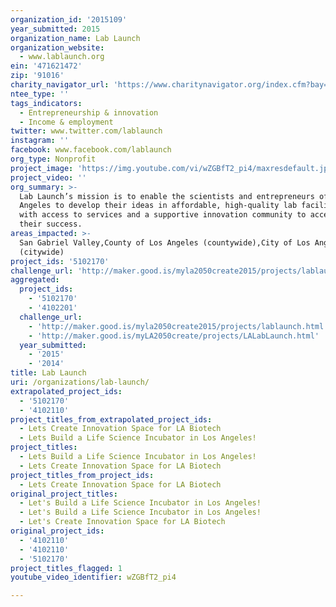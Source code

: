```yaml
---
organization_id: '2015109'
year_submitted: 2015
organization_name: Lab Launch
organization_website:
  - www.lablaunch.org
ein: '471621472'
zip: '91016'
charity_navigator_url: 'https://www.charitynavigator.org/index.cfm?bay=search.profile&ein=471621472'
ntee_type: ''
tags_indicators:
  - Entrepreneurship & innovation
  - Income & employment
twitter: www.twitter.com/lablaunch
instagram: ''
facebook: www.facebook.com/lablaunch
org_type: Nonprofit
project_image: 'https://img.youtube.com/vi/wZGBfT2_pi4/maxresdefault.jpg'
project_video: ''
org_summary: >-
  Lab Launch’s mission is to enable the scientists and entrepreneurs of Los
  Angeles to develop their ideas in affordable, high-quality lab facilities,
  with access to services and a supportive innovation community to accelerate
  their success.
areas_impacted: >-
  San Gabriel Valley,County of Los Angeles (countywide),City of Los Angeles
  (citywide)
project_ids: '5102170'
challenge_url: 'http://maker.good.is/myla2050create2015/projects/lablaunch.html'
aggregated:
  project_ids:
    - '5102170'
    - '4102201'
  challenge_url:
    - 'http://maker.good.is/myla2050create2015/projects/lablaunch.html'
    - 'http://maker.good.is/myLA2050create/projects/LALabLaunch.html'
  year_submitted:
    - '2015'
    - '2014'
title: Lab Launch
uri: /organizations/lab-launch/
extrapolated_project_ids:
  - '5102170'
  - '4102110'
project_titles_from_extrapolated_project_ids:
  - Lets Create Innovation Space for LA Biotech
  - Lets Build a Life Science Incubator in Los Angeles!
project_titles:
  - Lets Build a Life Science Incubator in Los Angeles!
  - Lets Create Innovation Space for LA Biotech
project_titles_from_project_ids:
  - Lets Create Innovation Space for LA Biotech
original_project_titles:
  - Let's Build a Life Science Incubator in Los Angeles!
  - Let's Build a Life Science Incubator in Los Angeles!
  - Let's Create Innovation Space for LA Biotech
original_project_ids:
  - '4102110'
  - '4102110'
  - '5102170'
project_titles_flagged: 1
youtube_video_identifier: wZGBfT2_pi4

---
```

